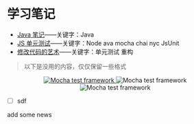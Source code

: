 # 学习笔记
* [Java 笔记]()——关键字：Java
* [JS 单元测试]()——关键字：Node ava mocha chai nyc JsUnit
* [修改代码的艺术]()——关键字：单元测试 重构

> 以下是没用的内容，仅仅保留一些格式

<p align="center">
  <a href="https://www.baidu.com">
    <img src="https://cldup.com/xFVFxOioAU.svg" alt="Mocha test framework"/>
  </a>
    <img src="https://cldup.com/xFVFxOioAU.svg" alt="Mocha test framework"/>
  <br>
    <img src="https://cldup.com/xFVFxOioAU.svg" alt="Mocha test framework"/>
</p>

- [ ] sdf

add some news
